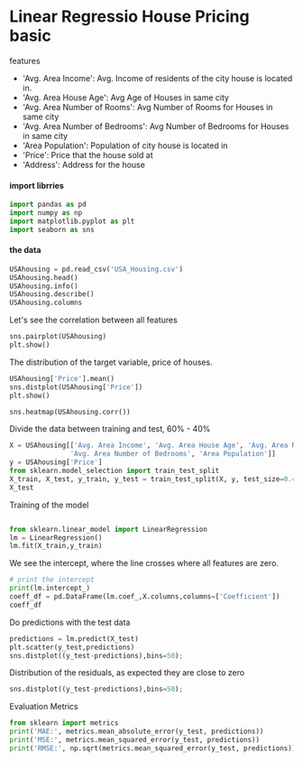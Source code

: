 # Linear Regressio  House Pricing basic

features

* 'Avg. Area Income': Avg. Income of residents of the city house is located in.
* 'Avg. Area House Age': Avg Age of Houses in same city
* 'Avg. Area Number of Rooms': Avg Number of Rooms for Houses in same city
* 'Avg. Area Number of Bedrooms': Avg Number of Bedrooms for Houses in same city
* 'Area Population': Population of city house is located in
* 'Price': Price that the house sold at
* 'Address': Address for the house

#### import librries
```python
import pandas as pd
import numpy as np
import matplotlib.pyplot as plt
import seaborn as sns
```

#### the data

```python
USAhousing = pd.read_csv('USA_Housing.csv')
USAhousing.head()
USAhousing.info()
USAhousing.describe()
USAhousing.columns
```

Let's see the correlation between all features
```python
sns.pairplot(USAhousing)
plt.show()
```

The distribution of the target variable, price of houses.
```python
USAhousing['Price'].mean()
sns.distplot(USAhousing['Price'])
plt.show()
```

```python
sns.heatmap(USAhousing.corr())
```

Divide the data between training and test, 60% - 40%
```python
X = USAhousing[['Avg. Area Income', 'Avg. Area House Age', 'Avg. Area Number of Rooms',
               'Avg. Area Number of Bedrooms', 'Area Population']]
y = USAhousing['Price']
from sklearn.model_selection import train_test_split
X_train, X_test, y_train, y_test = train_test_split(X, y, test_size=0.4, random_state=101)
X_test
```

Training of  the model

```python

from sklearn.linear_model import LinearRegression
lm = LinearRegression()
lm.fit(X_train,y_train)
```
We see the intercept, where the line crosses where all features are zero.

```python
# print the intercept
print(lm.intercept_)
coeff_df = pd.DataFrame(lm.coef_,X.columns,columns=['Coefficient'])
coeff_df
```

Do predictions with the test data
```python
predictions = lm.predict(X_test)
plt.scatter(y_test,predictions)
sns.distplot((y_test-predictions),bins=50);
```

Distribution of the residuals, as expected they are close to zero
```python
sns.distplot((y_test-predictions),bins=50);
```

Evaluation Metrics
```python
from sklearn import metrics
print('MAE:', metrics.mean_absolute_error(y_test, predictions))
print('MSE:', metrics.mean_squared_error(y_test, predictions))
print('RMSE:', np.sqrt(metrics.mean_squared_error(y_test, predictions)))
```



